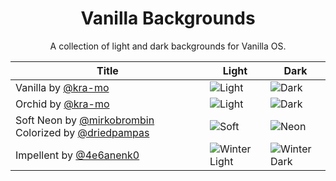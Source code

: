 <div align="center">
  
  # Vanilla Backgrounds
  <sup2> A collection of light and dark backgrounds for Vanilla OS.</sup2>
  </div>

| Title | Light | Dark |
| ----- | ----- | ---- |
| Vanilla by [@kra-mo](https://github.com/kra-mo) |![Light](backgrounds/vanilla-default.svg) |![Dark](backgrounds/vanilla-dark.svg) |
| Orchid by [@kra-mo](https://github.com/kra-mo) |![Light](backgrounds/orchid-light.svg) |![Dark](backgrounds/orchid-dark.svg) |
| Soft Neon by [@mirkobrombin](https://github.com/mirkobrombin) Colorized by [@driedpampas](https://github.com/driedpampas) |![Soft](backgrounds/better-soft.webp) |![Neon](backgrounds/better-neon.webp) |
| Impellent by [@4e6anenk0](https://github.com/4e6anenk0) |![Winter Light](backgrounds/impellent-light.webp) |![Winter Dark](backgrounds/impellent-dark.webp) |

